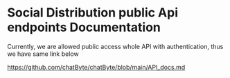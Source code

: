 # Social Distribution public Api endpoints Documentation
Currently, we are allowed public access whole API with authentication, thus we have same link below 

https://github.com/chatByte/chatByte/blob/main/API_docs.md
